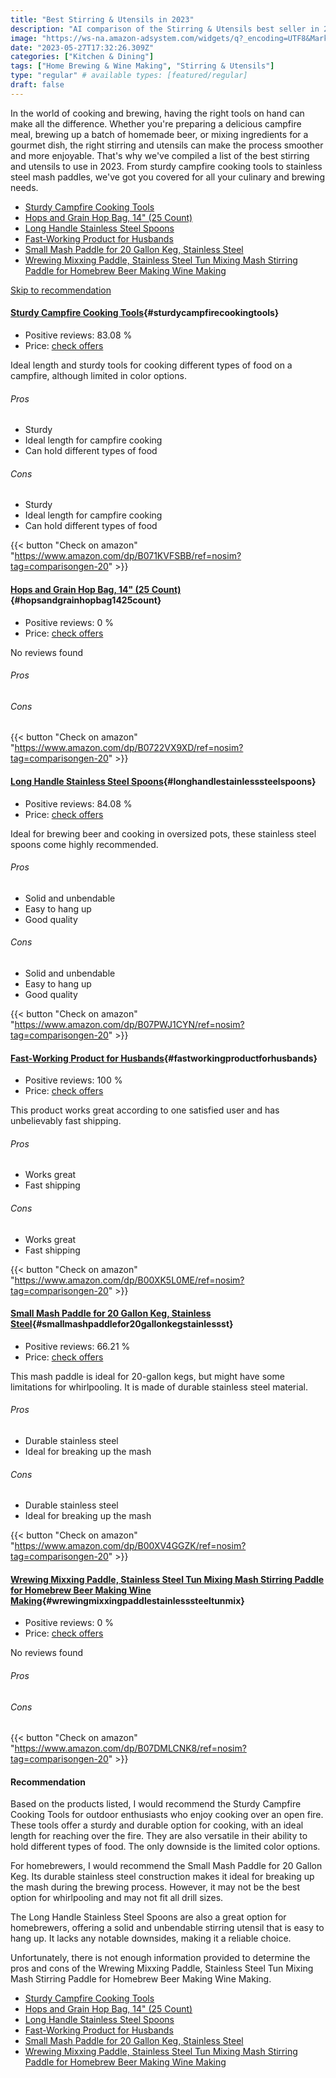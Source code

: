 ```yaml
---
title: "Best Stirring & Utensils in 2023"
description: "AI comparison of the Stirring & Utensils best seller in 2023"
image: "https://ws-na.amazon-adsystem.com/widgets/q?_encoding=UTF8&MarketPlace=US&ASIN=B071KVFSBB&ServiceVersion=20070822&ID=AsinImage&WS=1&Format=_SL500_"
date: "2023-05-27T17:32:26.309Z"
categories: ["Kitchen & Dining"]
tags: ["Home Brewing & Wine Making", "Stirring & Utensils"]
type: "regular" # available types: [featured/regular]
draft: false
---
```

In the world of cooking and brewing, having the right tools on hand can make all the difference. Whether you're preparing a delicious campfire meal, brewing up a batch of homemade beer, or mixing ingredients for a gourmet dish, the right stirring and utensils can make the process smoother and more enjoyable. That's why we've compiled a list of the best stirring and utensils to use in 2023. From sturdy campfire cooking tools to stainless steel mash paddles, we've got you covered for all your culinary and brewing needs.

- [Sturdy Campfire Cooking Tools](#sturdycampfirecookingtools)
- [Hops and Grain Hop Bag, 14" (25 Count)](#hopsandgrainhopbag1425count)
- [Long Handle Stainless Steel Spoons](#longhandlestainlesssteelspoons)
- [Fast-Working Product for Husbands](#fastworkingproductforhusbands)
- [Small Mash Paddle for 20 Gallon Keg, Stainless Steel](#smallmashpaddlefor20gallonkegstainlessst)
- [Wrewing Mixxing Paddle, Stainless Steel Tun Mixing Mash Stirring Paddle for Homebrew Beer Making Wine Making](#wrewingmixxingpaddlestainlesssteeltunmix)


[Skip to recommendation](#recommendation)


#### [Sturdy Campfire Cooking Tools](https://www.amazon.com/dp/B071KVFSBB/ref=nosim?tag=comparisongen-20){#sturdycampfirecookingtools}

* Positive reviews: 83.08 %
* Price: [check offers](https://www.amazon.com/dp/B071KVFSBB/ref=nosim?tag=comparisongen-20)

Ideal length and sturdy tools for cooking different types of food on a campfire, although limited in color options.

###### Pros

- Sturdy
- Ideal length for campfire cooking
- Can hold different types of food

###### Cons

- Sturdy
- Ideal length for campfire cooking
- Can hold different types of food

{{< button "Check on amazon" "https://www.amazon.com/dp/B071KVFSBB/ref=nosim?tag=comparisongen-20" >}}

#### [Hops and Grain Hop Bag, 14" (25 Count)](https://www.amazon.com/dp/B0722VX9XD/ref=nosim?tag=comparisongen-20){#hopsandgrainhopbag1425count}

* Positive reviews: 0 %
* Price: [check offers](https://www.amazon.com/dp/B0722VX9XD/ref=nosim?tag=comparisongen-20)

No reviews found

###### Pros



###### Cons



{{< button "Check on amazon" "https://www.amazon.com/dp/B0722VX9XD/ref=nosim?tag=comparisongen-20" >}}

#### [Long Handle Stainless Steel Spoons](https://www.amazon.com/dp/B07PWJ1CYN/ref=nosim?tag=comparisongen-20){#longhandlestainlesssteelspoons}

* Positive reviews: 84.08 %
* Price: [check offers](https://www.amazon.com/dp/B07PWJ1CYN/ref=nosim?tag=comparisongen-20)

Ideal for brewing beer and cooking in oversized pots, these stainless steel spoons come highly recommended.

###### Pros

- Solid and unbendable
- Easy to hang up
- Good quality

###### Cons

- Solid and unbendable
- Easy to hang up
- Good quality

{{< button "Check on amazon" "https://www.amazon.com/dp/B07PWJ1CYN/ref=nosim?tag=comparisongen-20" >}}

#### [Fast-Working Product for Husbands](https://www.amazon.com/dp/B00XK5L0ME/ref=nosim?tag=comparisongen-20){#fastworkingproductforhusbands}

* Positive reviews: 100 %
* Price: [check offers](https://www.amazon.com/dp/B00XK5L0ME/ref=nosim?tag=comparisongen-20)

This product works great according to one satisfied user and has unbelievably fast shipping.

###### Pros

- Works great
- Fast shipping

###### Cons

- Works great
- Fast shipping

{{< button "Check on amazon" "https://www.amazon.com/dp/B00XK5L0ME/ref=nosim?tag=comparisongen-20" >}}

#### [Small Mash Paddle for 20 Gallon Keg, Stainless Steel](https://www.amazon.com/dp/B00XV4GGZK/ref=nosim?tag=comparisongen-20){#smallmashpaddlefor20gallonkegstainlessst}

* Positive reviews: 66.21 %
* Price: [check offers](https://www.amazon.com/dp/B00XV4GGZK/ref=nosim?tag=comparisongen-20)

This mash paddle is ideal for 20-gallon kegs, but might have some limitations for whirlpooling. It is made of durable stainless steel material.

###### Pros

- Durable stainless steel
- Ideal for breaking up the mash

###### Cons

- Durable stainless steel
- Ideal for breaking up the mash

{{< button "Check on amazon" "https://www.amazon.com/dp/B00XV4GGZK/ref=nosim?tag=comparisongen-20" >}}

#### [Wrewing Mixxing Paddle, Stainless Steel Tun Mixing Mash Stirring Paddle for Homebrew Beer Making Wine Making](https://www.amazon.com/dp/B07DMLCNK8/ref=nosim?tag=comparisongen-20){#wrewingmixxingpaddlestainlesssteeltunmix}

* Positive reviews: 0 %
* Price: [check offers](https://www.amazon.com/dp/B07DMLCNK8/ref=nosim?tag=comparisongen-20)

No reviews found

###### Pros



###### Cons



{{< button "Check on amazon" "https://www.amazon.com/dp/B07DMLCNK8/ref=nosim?tag=comparisongen-20" >}}


#### Recommendation

Based on the products listed, I would recommend the Sturdy Campfire Cooking Tools for outdoor enthusiasts who enjoy cooking over an open fire. These tools offer a sturdy and durable option for cooking, with an ideal length for reaching over the fire. They are also versatile in their ability to hold different types of food. The only downside is the limited color options.

For homebrewers, I would recommend the Small Mash Paddle for 20 Gallon Keg. Its durable stainless steel construction makes it ideal for breaking up the mash during the brewing process. However, it may not be the best option for whirlpooling and may not fit all drill sizes.

The Long Handle Stainless Steel Spoons are also a great option for homebrewers, offering a solid and unbendable stirring utensil that is easy to hang up. It lacks any notable downsides, making it a reliable choice.

Unfortunately, there is not enough information provided to determine the pros and cons of the Wrewing Mixxing Paddle, Stainless Steel Tun Mixing Mash Stirring Paddle for Homebrew Beer Making Wine Making.

- [Sturdy Campfire Cooking Tools](#sturdycampfirecookingtools)
- [Hops and Grain Hop Bag, 14" (25 Count)](#hopsandgrainhopbag1425count)
- [Long Handle Stainless Steel Spoons](#longhandlestainlesssteelspoons)
- [Fast-Working Product for Husbands](#fastworkingproductforhusbands)
- [Small Mash Paddle for 20 Gallon Keg, Stainless Steel](#smallmashpaddlefor20gallonkegstainlessst)
- [Wrewing Mixxing Paddle, Stainless Steel Tun Mixing Mash Stirring Paddle for Homebrew Beer Making Wine Making](#wrewingmixxingpaddlestainlesssteeltunmix)

